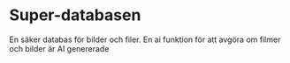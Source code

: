 # Super-databasen
En säker databas för bilder och filer. En ai funktion för att avgöra om filmer och bilder är AI genererade
